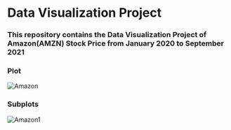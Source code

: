# Data Visualization Project

### This repository contains the Data Visualization Project of Amazon(AMZN) Stock Price from January 2020 to September 2021

### Plot
![Amazon](https://user-images.githubusercontent.com/74830899/137000257-269103b6-9f1e-4d32-98b3-db67be156f4e.png)

### Subplots 

![Amazon1](https://user-images.githubusercontent.com/74830899/137121221-c2aa16f4-8e29-4ba9-933d-345ec26373dd.png)

